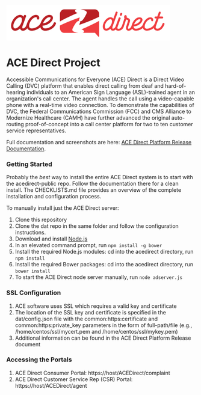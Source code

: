 ![](images/acedirectsmall.png)

# ACE Direct Project  

Accessible Communications for Everyone (ACE) Direct is a Direct Video Calling (DVC) platform that enables direct calling from deaf and hard-of-hearing individuals to an American Sign Language (ASL)-trained agent in an organization's call center. The agent handles the call using a video-capable phone with a real-time video connection. To demonstrate the capabilities of DVC, the Federal Communications Commission (FCC) and CMS Alliance to Modernize Healthcare (CAMH) have further advanced the original auto-routing proof-of-concept into a call center platform for two to ten customer service representatives.

Full documentation and screenshots are here: [ACE Direct Platform Release Documentation](docs/ACE-Direct-Platform-Release-Doc-for-PR-Final-11-04-2016.pdf).

### Getting Started
Probably the *best* way to install the entire ACE Direct system is to start with the acedirect-public repo. Follow the documentation there for a clean install. The CHECKLISTS.md file provides an overview of the complete installation and configuration process.

To manually install just the ACE Direct server:
1. Clone this repository
1. Clone the dat repo in the same folder and follow the configuration instructions.
1. Download and install [Node.js](https://nodejs.org/en/)
1. In an elevated command prompt, run `npm install -g bower`
1. Install the required Node.js modules: cd into the acedirect directory, run `npm install`
1. Install the required Bower packages: cd into the acedirect directory, run `bower install`
1. To start the ACE Direct node server manually, run `node adserver.js`

### SSL Configuration
1. ACE software uses SSL which requires a valid key and certificate
1. The location of the SSL key and certificate is specified in the dat/config.json file with the common:https:certificate and common:https:private_key parameters in the form of full-path/file (e.g., /home/centos/ssl/mycert.pem and /home/centos/ssl/mykey.pem)
1. Additional information can be found in the ACE Direct Platform Release document

### Accessing the Portals
1. ACE Direct Consumer Portal: https://host/ACEDirect/complaint
1. ACE Direct Customer Service Rep (CSR) Portal: https://host/ACEDirect/agent
